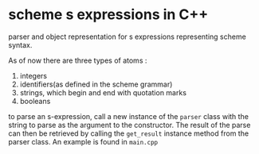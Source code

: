 # scheme s expressions in C++

parser and object representation for s expressions representing scheme syntax.

As of now there are three types of atoms :
1. integers
2. identifiers(as defined in the scheme grammar)
3. strings, which begin and end with quotation marks
4. booleans

   
to parse an s-expression, call a new instance of the ```parser``` class with the string to parse as the argument to the constructor.
The result of the parse can then be retrieved by calling the ```get_result``` instance method from the parser class. An example is found in ```main.cpp```

